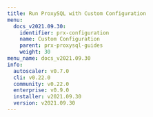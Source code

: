 ```yaml
---
title: Run ProxySQL with Custom Configuration
menu:
  docs_v2021.09.30:
    identifier: prx-configuration
    name: Custom Configuration
    parent: prx-proxysql-guides
    weight: 30
menu_name: docs_v2021.09.30
info:
  autoscaler: v0.7.0
  cli: v0.22.0
  community: v0.22.0
  enterprise: v0.9.0
  installer: v2021.09.30
  version: v2021.09.30
---
```


